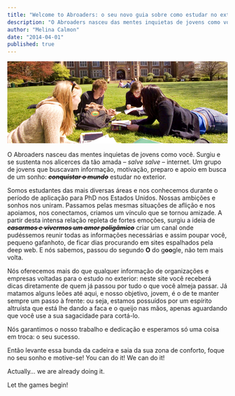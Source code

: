 ```yaml
---
title: "Welcome to Abroaders: o seu novo guia sobre como estudar no exterior"
description: "O Abroaders nasceu das mentes inquietas de jovens como você. Surgiu e se sustenta nos alicerces da tão amada – salve salve – internet. Um grupo de jovens que buscavam informação, motivação, preparo e apoio em busca de um sonho: estudar no exterior."
author: "Melina Calmon"
date: "2014-04-01"
published: true
---
```


![Happy people](/static/images/posts/happy_people.png)

O Abroaders nasceu das mentes inquietas de jovens como você. Surgiu e se sustenta nos alicerces da tão amada – *salve salve* – internet. Um grupo de jovens que buscavam informação, motivação, preparo e apoio em busca de um sonho: *~~**conquistar o mundo**~~* estudar no exterior.

Somos estudantes das mais diversas áreas e nos conhecemos durante o período de aplicação para PhD nos Estados Unidos. Nossas ambições e sonhos nos uniram. Passamos pelas mesmas situações de aflição e nos apoiamos, nos conectamos, criamos um vínculo que se tornou amizade. A partir desta intensa relação repleta de fortes emoções, surgiu a ideia de **~~*casarmos e vivermos um amor poligâmico*~~** criar um canal onde pudéssemos reunir todas as informações necessárias e assim poupar você, pequeno gafanhoto, de ficar dias procurando em sites espalhados pela deep web. E nós sabemos, passou do segundo **O** do g**oo**gle, não tem mais volta.

Nós oferecemos mais do que qualquer informação de organizações e empresas voltadas para o estudo no exterior: neste site você receberá dicas diretamente de quem já passou por tudo o que você almeja passar. Já matamos alguns leões até aqui, e nosso objetivo, jovem, é o de te manter sempre um passo à frente: ou seja, estamos possuídos por um espírito altruísta que está lhe dando a faca e o queijo nas mãos, apenas aguardando que você use a sua sagacidade para cortá-lo.

Nós garantimos o nosso trabalho e dedicação e esperamos só uma coisa em troca: o seu sucesso.

Então levante essa bunda da cadeira e saia da sua zona de conforto, foque no seu sonho e motive-se! You can do it! We can do it!

Actually… we are already doing it.

Let the games begin!